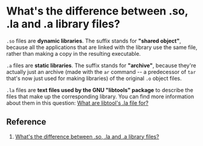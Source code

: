 # What's the difference between .so, .la and .a library files?

`.so` files are **dynamic libraries**. The suffix stands for **"shared object"**, because all the applications that are linked with the library use the same file, rather than making a copy in the resulting executable.

`.a` files are **static libraries**. The suffix stands for **"archive"**, because they're actually just an archive (made with the `ar` command -- a predecessor of `tar` that's now just used for making libraries) of the original `.o` object files.

`.la` files are **text files used by the GNU "libtools" package** to describe the files that make up the corresponding library. You can find more information about them in this question: [What are libtool's .la file for?](https://stackoverflow.com/questions/1238035/what-is-libtools-la-file-for)

## Reference

1. [What's the difference between .so, .la and .a library files?](https://stackoverflow.com/questions/12237282/whats-the-difference-between-so-la-and-a-library-files)